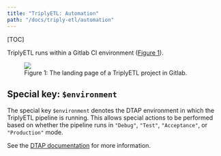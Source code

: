 ```yaml
---
title: "TriplyETL: Automation"
path: "/docs/triply-etl/automation"
---
```


[TOC]

TriplyETL runs within a Gitlab CI environment ([Figure 1](#figure-1)).

<figure id="figure-1">
  <img src="repository.png">
  <figcaption>Figure 1: The landing page of a TriplyETL project in Gitlab.</figcaption>
</figure>



## Special key: `$environment`

The special key `$environment` denotes the DTAP environment in which the TriplyETL pipeline is running.  This allows special actions to be performed based on whether the pipeline runs in `"Debug"`, `"Test"`, `"Acceptance"`, or `"Production"` mode.

See the [DTAP documentation](/triply-etl/dtap) for more information.

